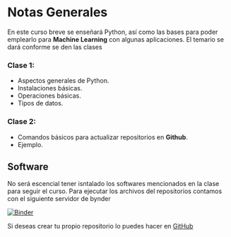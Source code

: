 # Notas Generales

En este curso breve se enseñará Python, así como las bases para poder emplearlo para **Machine Learning** con algunas aplicaciones.
El temario se dará conforme se den las clases

### **Clase 1:**
- Aspectos generales de Python.
- Instalaciones básicas.
- Operaciones básicas.
- Tipos de datos.

### **Clase 2:**
- Comandos básicos para actualizar repositorios en **Github**.
- Ejemplo.


## Software

No será escencial tener isntalado los softwares mencionados en la clase para seguir el curso. Para ejecutar los archivos del repositorios contamos con el siguiente servidor de bynder

[![Binder](https://mybinder.org/badge_logo.svg)](https://mybinder.org/v2/gh/PhoTonycs/Curso_Intro_Python_2020_2/master)

Si deseas crear tu propio repositorio lo puedes hacer en [GitHub](http://github.com)
